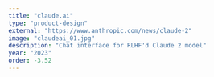 ```yaml
---
title: "claude.ai"
type: "product-design"
external: "https://www.anthropic.com/news/claude-2"
image: "claudeai_01.jpg"
description: "Chat interface for RLHF'd Claude 2 model"
year: "2023"
order: -3.52
---
```

